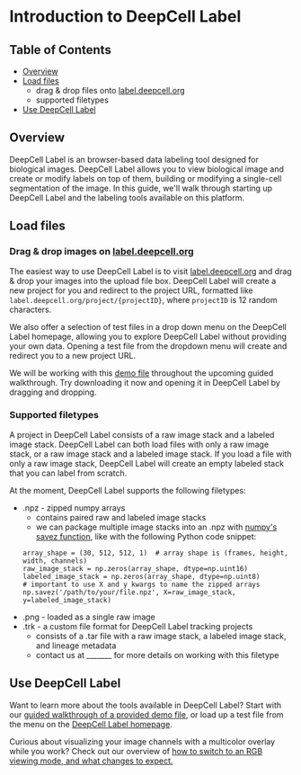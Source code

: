 # Introduction to DeepCell Label

## Table of Contents

* [Overview](#overview)
* [Load files](#load-files)
    * drag & drop files onto [label.deepcell.org](https://label.deepcell.org/)
    * supported filetypes
* [Use DeepCell Label](#use-deepcell-label)

## Overview

DeepCell Label is an browser-based data labeling tool designed for biological images. DeepCell Label allows you to view biological image and create or modify labels on top of them, building or modifying a single-cell segmentation of the image. In this guide, we'll walk through starting up DeepCell Label and the labeling tools available on this platform.

## Load files

### Drag & drop images on [label.deepcell.org](https://label.deepcell.org/)

The easiest way to use DeepCell Label is to visit [label.deepcell.org](https://label.deepcell.org/) and drag & drop your images into the upload file box. DeepCell Label will create a new project for you and redirect to the project URL, formatted like `label.deepcell.org/project/{projectID}`, where `projectID` is 12 random characters.

We also offer a selection of test files in a drop down menu on the DeepCell Label homepage, allowing you to explore DeepCell Label without providing your own data. Opening a test file from the dropdown menu will create and redirect you to a new project URL.

We will be working with this [demo file](https://caliban-input.s3.us-east-2.amazonaws.com/janelia_demo/HeLa-S3_janelia_demo_version.npz) throughout the upcoming guided walkthrough. Try downloading it now and opening it in DeepCell Label by dragging and dropping.

### Supported filetypes

A project in DeepCell Label consists of a raw image stack and a labeled image stack. DeepCell Label can both load files with only a raw image stack, or a raw image stack and a labeled image stack. If you load a file with only a raw image stack, DeepCell Label will create an empty labeled stack that you can label from scratch.

At the moment, DeepCell Label supports the following filetypes:

* .npz - zipped numpy arrays
    * contains paired raw and labeled image stacks
    * we can package multiple image stacks into an .npz with [numpy's savez function](https://numpy.org/doc/stable/reference/generated/numpy.savez.html), like with the following Python code snippet:
    ```
    array_shape = (30, 512, 512, 1)  # array shape is (frames, height, width, channels)
    raw_image_stack = np.zeros(array_shape, dtype=np.uint16)
    labeled_image_stack = np.zeros(array_shape, dtype=np.uint8)
    # important to use X and y kwargs to name the zipped arrays
    np.savez('/path/to/your/file.npz', X=raw_image_stack, y=labeled_image_stack)
    ```
* .png - loaded as a single raw image
* .trk - a custom file format for DeepCell Label tracking projects
    * consists of a .tar file with a raw image stack, a labeled image stack, and lineage metadata
    * contact us at _______ for more details on working with this filetype

## Use DeepCell Label

Want to learn more about the tools available in DeepCell Label? Start with our [guided walkthrough of a provided demo file](DeepCell_Label_interactive_demo.md), or load up a test file from the menu on the [DeepCell Label homepage](https://label.deepcell.org/).

Curious about visualizing your image channels with a multicolor overlay while you work? Check out our overview of [how to switch to an RGB viewing mode, and what changes to expect.](DeepCell_Labeling_RGB.md)
